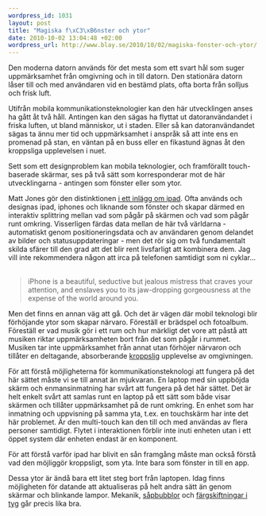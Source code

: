 ```yaml
--- 
wordpress_id: 1031
layout: post
title: "Magiska f\xC3\xB6nster och ytor"
date: 2010-10-02 13:04:48 +02:00
wordpress_url: http://www.blay.se/2010/10/02/magiska-fonster-och-ytor/
---
```

<p style="clear: both">Den moderna datorn används för det mesta som ett svart hål som suger uppmärksamhet från omgivning och in till datorn. Den stationära datorn låser till och med användaren vid en bestämd plats, ofta borta från solljus och frisk luft.</p><p style="clear: both">Utifrån mobila kommunikationsteknologier kan den här utvecklingen anses ha gått åt två håll. Antingen kan den sägas ha flyttat ut datoranvändandet i friska luften, ut bland människor, ut i staden. Eller så kan datoranvändandet sägas ta ännu mer tid och uppmärksamhet i anspråk så att inte ens en promenad på stan, en väntan på en buss eller en fikastund ägnas åt den kroppsliga upplevelsen i nuet.</p><p style="clear: both">Sett som ett designproblem kan mobila teknologier, och framförallt touch-baserade skärmar, ses på två sätt som korresponderar mot de här utvecklingarna - antingen som fönster eller som ytor.</p><p style="clear: both">Matt Jones gör den distinktionen <a href="http://magicalnihilism.com/2007/11/15/lost-futures-unconscious-gestures/" title="">i ett inlägg om ipad</a>. Ofta används och designas ipad, iphones och liknande som fönster och skapar därmed en interaktiv splittring mellan vad som pågår på skärmen och vad som pågår runt omkring. Visserligen färdas data mellan de här två världarna - automatiskt genom positioneringsdata och av användaren genom delandet av bilder och statusuppdateringar - men det rör sig om två fundamentalt skilda sfärer till den grad att det blir rent livsfarligt att kombinera dem. Jag vill inte rekommendera någon att irca på telefonen samtidigt som ni cyklar...<br /><br /></p><blockquote style="clear: both"><p style="clear: both">iPhone is a beautiful, seductive but jealous mistress that craves your attention, and enslaves you to its jaw-dropping gorgeousness at the expense of the world around you.</p></blockquote><p style="clear: both">Men det finns en annan väg att gå. Och det är vägen där mobil teknologi blir förhöjande ytor som skapar närvaro. Föreställ er brädspel och fotoalbum. Föreställ er vad musik gör i ett rum och hur märkligt det vore att påstå att musiken riktar uppmärksamheten bort från det som pågår i rummet. Musiken tar inte uppmärksamhet från annat utan förhöjer närvaron och tillåter en deltagande, absorberande <a href="http://www.dourish.com/embodied/">kroppslig</a> upplevelse av omgivningen.</p><p style="clear: both">För att förstå möjligheterna för kommunikationsteknologi att fungera på det här sättet måste vi se till annat än mjukvaran. En laptop med sin uppböjda skärm och enmansinmatning har svårt att fungera på det här sättet. Det är helt enkelt svårt att samlas runt en laptop på ett sätt som både visar skärmen och tillåter uppmärksamhet på de runt omkring. En enhet som har inmatning och uppvisning på samma yta, t.ex. en touchskärm har inte det här problemet. Är den multi-touch kan den till och med användas av flera personer samtidigt. Flytet i interaktionen förblir inte inuti enheten utan i ett öppet system där enheten endast är en komponent.</p><p style="clear: both">För att förstå varför ipad har blivit en sån framgång måste man också förstå vad den möjliggör kroppsligt, som yta. Inte bara som fönster in till en app.</p><p style="clear: both">Dessa ytor är ändå bara ett litet steg bort från laptopen. Idag finns möjligheten för datande att aktualiseras på helt andra sätt än genom skärmar och blinkande lampor. Mekanik, <a href="http://www.mcqn.com/weblog/who_or_what_is_bubblino">såpbubblor</a> och <a href="http://en.wikipedia.org/wiki/Thermochromism">färgskiftningar i tyg</a> går precis lika bra.</p><br class="final-break" style="clear: both" />
